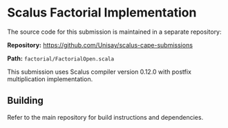 # Scalus Factorial Implementation

The source code for this submission is maintained in a separate repository:

**Repository:** <https://github.com/Unisay/scalus-cape-submissions>

**Path:** `factorial/FactorialOpen.scala`

This submission uses Scalus compiler version 0.12.0 with postfix multiplication implementation.

## Building

Refer to the main repository for build instructions and dependencies.
